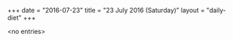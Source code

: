 +++
date = "2016-07-23"
title = "23 July 2016 (Saturday)"
layout = "daily-diet"
+++


\<no entries\>

